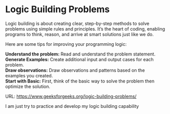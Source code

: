 # Logic Building Problems

Logic building is about creating clear, step-by-step methods to solve problems using simple rules and principles. It’s the heart of coding, enabling programs to think, reason, and arrive at smart solutions just like we do.

Here are some tips for improving your programming logic:

**Understand the problem:** Read and understand the problem statement.  
**Generate Examples:** Create additional input and output cases for each problem.  
**Draw observations:** Draw observations and patterns based on the examples you created.  
**Start with Basic:** First, think of the basic way to solve the problem then optimize the solution.

URL: https://www.geeksforgeeks.org/logic-building-problems/

I am just try to practice and develop my logic building capability
